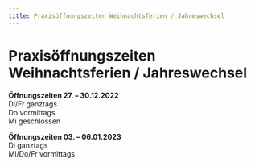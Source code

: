 ```yaml
---
title: Praxisöffnungszeiten Weihnachtsferien / Jahreswechsel
---
```


# Praxisöffnungszeiten Weihnachtsferien / Jahreswechsel

**Öffnungszeiten 27. – 30.12.2022**<br>
Di/Fr ganztags<br>
Do vormittags<br>
Mi geschlossen

**Öffnungszeiten 03. – 06.01.2023**<br>
Di ganztags<br>
Mi/Do/Fr vormittags
